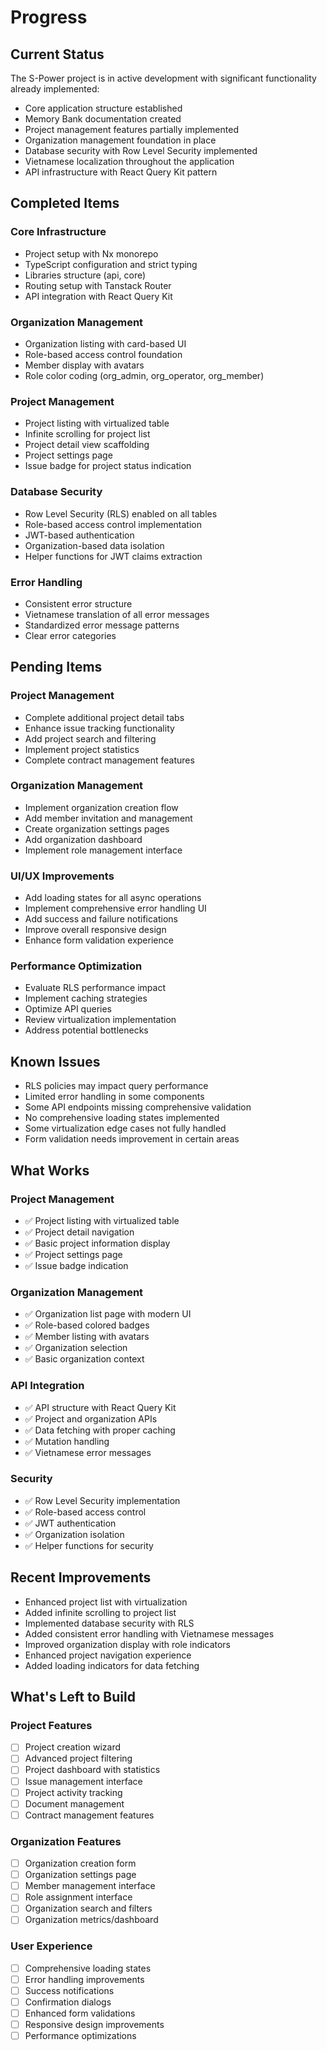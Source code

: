 # Progress

## Current Status

The S-Power project is in active development with significant functionality already implemented:

- Core application structure established
- Memory Bank documentation created
- Project management features partially implemented
- Organization management foundation in place
- Database security with Row Level Security implemented
- Vietnamese localization throughout the application
- API infrastructure with React Query Kit pattern

## Completed Items

### Core Infrastructure

- Project setup with Nx monorepo
- TypeScript configuration and strict typing
- Libraries structure (api, core)
- Routing setup with Tanstack Router
- API integration with React Query Kit

### Organization Management

- Organization listing with card-based UI
- Role-based access control foundation
- Member display with avatars
- Role color coding (org_admin, org_operator, org_member)

### Project Management

- Project listing with virtualized table
- Infinite scrolling for project list
- Project detail view scaffolding
- Project settings page
- Issue badge for project status indication

### Database Security

- Row Level Security (RLS) enabled on all tables
- Role-based access control implementation
- JWT-based authentication
- Organization-based data isolation
- Helper functions for JWT claims extraction

### Error Handling

- Consistent error structure
- Vietnamese translation of all error messages
- Standardized error message patterns
- Clear error categories

## Pending Items

### Project Management

- Complete additional project detail tabs
- Enhance issue tracking functionality
- Add project search and filtering
- Implement project statistics
- Complete contract management features

### Organization Management

- Implement organization creation flow
- Add member invitation and management
- Create organization settings pages
- Add organization dashboard
- Implement role management interface

### UI/UX Improvements

- Add loading states for all async operations
- Implement comprehensive error handling UI
- Add success and failure notifications
- Improve overall responsive design
- Enhance form validation experience

### Performance Optimization

- Evaluate RLS performance impact
- Implement caching strategies
- Optimize API queries
- Review virtualization implementation
- Address potential bottlenecks

## Known Issues

- RLS policies may impact query performance
- Limited error handling in some components
- Some API endpoints missing comprehensive validation
- No comprehensive loading states implemented
- Some virtualization edge cases not fully handled
- Form validation needs improvement in certain areas

## What Works

### Project Management

- ✅ Project listing with virtualized table
- ✅ Project detail navigation
- ✅ Basic project information display
- ✅ Project settings page
- ✅ Issue badge indication

### Organization Management

- ✅ Organization list page with modern UI
- ✅ Role-based colored badges
- ✅ Member listing with avatars
- ✅ Organization selection
- ✅ Basic organization context

### API Integration

- ✅ API structure with React Query Kit
- ✅ Project and organization APIs
- ✅ Data fetching with proper caching
- ✅ Mutation handling
- ✅ Vietnamese error messages

### Security

- ✅ Row Level Security implementation
- ✅ Role-based access control
- ✅ JWT authentication
- ✅ Organization isolation
- ✅ Helper functions for security

## Recent Improvements

- Enhanced project list with virtualization
- Added infinite scrolling to project list
- Implemented database security with RLS
- Added consistent error handling with Vietnamese messages
- Improved organization display with role indicators
- Enhanced project navigation experience
- Added loading indicators for data fetching

## What's Left to Build

### Project Features

- [ ] Project creation wizard
- [ ] Advanced project filtering
- [ ] Project dashboard with statistics
- [ ] Issue management interface
- [ ] Project activity tracking
- [ ] Document management
- [ ] Contract management features

### Organization Features

- [ ] Organization creation form
- [ ] Organization settings page
- [ ] Member management interface
- [ ] Role assignment interface
- [ ] Organization search and filters
- [ ] Organization metrics/dashboard

### User Experience

- [ ] Comprehensive loading states
- [ ] Error handling improvements
- [ ] Success notifications
- [ ] Confirmation dialogs
- [ ] Enhanced form validations
- [ ] Responsive design improvements
- [ ] Performance optimizations
